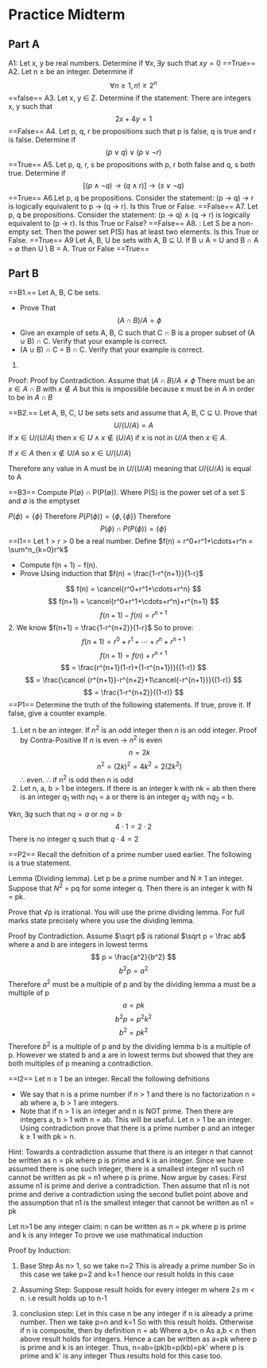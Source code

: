 # Practice Midterm
## Part A
A1: Let x, y be real numbers. Determine if
$\forall x,\exists y$ such that $xy = 0$
==True==
A2. Let n ≥ be an integer. Determine if
$$ \forall n\geq 1, n!\geq2^n $$
==false==
A3. Let x, y ∈ Z. Determine if the statement: There are integers x, y such that
$$ 2x+4y=1 $$
==False==
A4. Let p, q, r be propositions such that p is false, q is true and r is false. Determine if
$$ (p\lor q)\lor(p\lor\neg r) $$
==True==
A5. Let p, q, r, s be propositions with p, r both false and q, s both true. Determine if
$$ [(p\land\neg q)\to(q\land r)]\to(s\lor\neg q) $$
==True==
A6.Let p, q be propositions. Consider the statement: (p → q) → r is logically equivalent to p → (q → r). Is this True or False.
==False==
A7. Let p, q be propositions. Consider the statement: (p → q) ∧ (q → r) is logically equivalent to (p → r). Is this True or False?
==False==
A8. : Let S be a non-empty set. Then the power set P(S) has at least two elements. Is this True or False.
==True==
A9 Let A, B, U be sets with A, B ⊆ U. If B ∪ A = U and B ∩ A = ∅ then U \ B = A. True or False
==True==

## Part B
==B1.== Let A, B, C be sets.
- Prove That
$$ (A\cap B)/A = \phi $$
- Give an example of sets A, B, C such that C ∩ B is a proper subset of (A ∪ B) ∩ C. Verify that your example is correct.
- (A ∪ B) ∩ C = B ∩ C. Verify that your example is correct.

1.
Proof: Proof by Contradiction. Assume that $(A\cap B)/A \neq \phi$
There must be an $x\in A\cap B$ with $x\notin A$ but this is impossible because x must be in A in order to be in $A\cap B$

==B2.== Let A, B, C, U be sets sets and assume that A, B, C ⊆ U. Prove that
$$ U/(U/A) = A $$
If $x\in U/(U/A)$ then $x\in U\land x\notin(U/A)$ if x is not in $U/A$ then $x\in A$.

If $x\in A$ then $x\notin U/A$ so $x\in U/(U/A)$

Therefore any value in A must be in $U/(U/A)$ meaning that $U/(U/A)$ is equal to A

==B3== Compute P(∅) ∩ P(P(∅)). Where P(S) is the power set of a set S and ∅ is the emptyset

$P(\phi) = \{\phi\}$ 
Therefore 
$P(P(\phi)) = \{\phi, \{\phi\}\}$
Therefore
$$ P(\phi)\cap P(P(\phi)) = \{\phi\} $$
==I1== Let $1>r>0$ be a real number. Define $f(n) = r^0+r^1+\cdots+r^n = \sum^n_{k=0}r^k$ 
- Compute f(n + 1) − f(n).
- Prove Using induction that $f(n) = \frac{1-r^{n+1}}{1-r}$

$$ f(n) = \cancel{r^0+r^1+\cdots+r^n} $$
$$ f(n+1) = \cancel{r^0+r^1+\cdots+r^n}+r^{n+1} $$
$$ f(n+1)-f(n) = r^{n+1} $$
2.
We know $f(n+1) = \frac{1-r^{n+2}}{1-r}$
So to prove:
$$ f(n+1) = r^0+r^1+\cdots+r^n+r^{n+1} $$
$$ f(n+1) = f(n) + r^{n+1} $$
$$ = \frac{r^{n+1}(1-r)+(1-r^{n+1})}{(1-r)} $$
$$ = \frac{\cancel {r^{n+1}}-r^{n+2}+1\cancel{-r^{n+1}}}{(1-r)} $$
$$ = \frac{1-r^{n+2}}{(1-r)} $$
==P1==
Determine the truth of the following statements. If true, prove it. If false, give a counter example.
1. Let n be an integer. If $n^2$ is an odd integer then n is an odd integer.
Proof by Contra-Positive
If $n$ is even $\to$ $n^2$ is even
$$ n = 2k $$
$$ n^2 = (2k)^2 = 4k^2 = 2(2k^2) $$
$\therefore$ even. $\therefore$ if $n^2$ is odd then n is odd
2. Let n, a, b > 1 be integers. If there is an integer k with nk = ab then there is an integer $q_1$ with n$q_1$ = a or there is an integer $q_2$ with n$q_2$ = b.

$\forall kn,\exists q$ such that $nq = a$ or $nq=b$
$$ 4\cdot1 = 2\cdot 2 $$
There is no integer q such that $q\cdot4 = 2$

==P2==
Recall the defnition of a prime number used earlier. The following is a true statement.

Lemma (Dividing lemma). Let p be a prime number and N ≥ 1 an integer. Suppose that $N^2$ = pq for some integer q. Then there is an integer k with N = pk.

Prove that √p is irrational. You will use the prime dividing lemma. For full marks state precisely where you use the dividing lemma.

Proof by Contradiction. Assume $\sqrt p$ is rational
$\sqrt p = \frac ab$ where a and b are integers in lowest terms
$$ p = \frac{a^2}{b^2} $$
$$ b^2p = a^2 $$
Therefore $a^2$ must be a multiple of p and by the dividing lemma a must be a multiple of p
$$ a = pk $$
$$ b^2p = p^2k^2 $$
$$ b^2 = pk^2 $$
Therefore $b^2$ is a multiple of p and by the dividing lemma b is a multiple of p. However we stated b and a are in lowest terms but showed that they are both multiples of p meaning a contradiction.

==I2==
Let n ≥ 1 be an integer. Recall the following defnitions
- We say that n is a prime number if n > 1 and there is no factorization n = ab where a, b > 1 are integers.
- Note that if n > 1 is an integer and n is NOT prime. Then there are integers a, b > 1 with n = ab. This will be useful.
Let n > 1 be an integer. Using contradiction prove that there is a prime number p and an integer k ≥ 1 with pk = n.

Hint: Towards a contradiction assume that there is an integer n that cannot be written as n = pk where p is prime and k is an integer. Since we have assumed there is one such integer, there is a smallest integer n1 such n1 cannot be written as pk = n1 where p is prime. Now argue by cases: First assume n1 is prime and derive a contradiction. Then assume that n1 is not prime and derive a contradiction using the second bullet point above and the assumption that n1 is the smallest integer that cannot be written as n1 = pk

Let n>1 be any integer
claim: n can be written as n = pk
where p is prime and k is any integer
To prove we use mathmatical induction

Proof by Induction:
1) Base Step
As n> 1, so we take n=2 This is already a prime number So in this case we take p=2 and k=1 hence our result holds in this case

2) Assuming Step:
Suppose result holds for every integer m where 2$\leq$ m < n. i.e  result holds up to n-1

3) conclusion step:
Let in this case n be any integer if n is already a prime number. Then we take p=n and k=1
So with this result holds.
Otherwise if n is composite, then by definition n = ab Where a,b< n
As a,b < n then above result holds for integers.
Hence a can be written as a=pk where p is prime and k is an integer. Thus, n=ab=(pk)b=p(kb)=pk' where p is prime and k' is any integer Thus results hold for this case too.